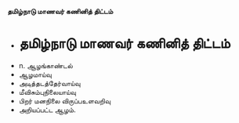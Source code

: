 **தமிழ்நாடு மாணவர் கணினித் திட்டம்**
- # தமிழ்நாடு மாணவர் கணினித் திட்டம்
- n. ஆழங்காண்டல்
- ஆழமாய்வு
- அடித்தடத்தேர்வாய்வு
- மீவிசும்புநிலையாய்வு
- பிறர் மனநிலை விருப்பஉளவறிவு
- அறியப்பட்ட ஆழம்.

